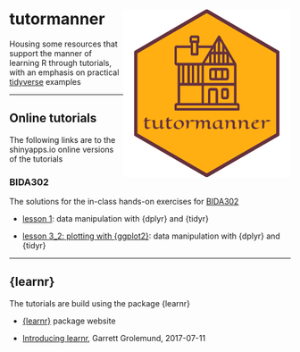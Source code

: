 tutormanner <img src="hex_sticker/tutormanner_hex.png" align="right" width="300"/>
==========================================================

Housing some resources that support the manner of learning R through tutorials, with an emphasis on practical [tidyverse](https://www.tidyverse.org/) examples

***

## Online tutorials

The following links are to the shinyapps.io online versions of the tutorials

### BIDA302

The solutions for the in-class hands-on exercises for [BIDA302](https://github.com/MonkmanMH/UVic_BIDA302)

* [lesson 1](https://monkmanmh.shinyapps.io/BIDA302_hands-on_1_solutions/): data manipulation with {dplyr} and {tidyr}

* [lesson 3_2: plotting with {ggplot2}](https://monkmanmh.shinyapps.io/hands-on_3_2_plot_solutions/): data manipulation with {dplyr} and {tidyr}


***

## {learnr}

The tutorials are build using the package {learnr}

* [{learnr}](https://rstudio.github.io/learnr/) package website

* [Introducing learnr](https://blog.rstudio.com/2017/07/11/introducing-learnr/), Garrett Grolemund, 2017-07-11


